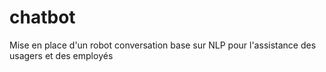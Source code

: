 # chatbot
Mise en place d'un robot conversation base sur NLP pour l'assistance des usagers et des employés

